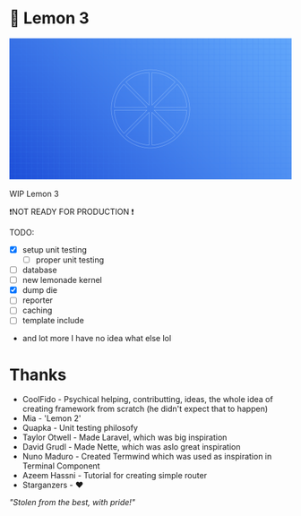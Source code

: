 # 🍋 Lemon 3 

![Blueprint](https://raw.githubusercontent.com/Lemon-Framework/static/master/images/lemon_bp.png)

WIP Lemon 3

❗NOT READY FOR PRODUCTION ❗

TODO:

- [x] setup unit testing
    - [ ] proper unit testing
- [ ] database
- [ ] new lemonade kernel
- [x] dump die
- [ ] reporter
- [ ] caching
- [ ] template include
- and lot more I have no idea what else lol


# Thanks

- CoolFido - Psychical helping, contributting, ideas, the whole idea of creating framework from scratch (he didn't expect that to happen)
- Mia - 'Lemon 2'
- Quapka - Unit testing philosofy
- Taylor Otwell - Made Laravel, which was big inspiration
- David Grudl - Made Nette, which was aslo great inspiration
- Nuno Maduro - Created Termwind which was used as inspiration in Terminal Component
- Azeem Hassni - Tutorial for creating simple router
- Starganzers - ❤

*"Stolen from the best, with pride!"*
